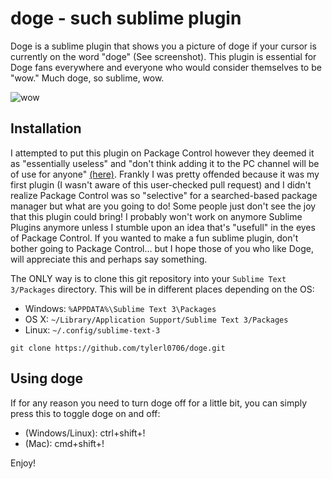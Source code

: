 # doge - such sublime plugin

Doge is a sublime plugin that shows you a picture of doge if your cursor is currently on the word "doge" (See screenshot). This plugin is essential for Doge fans everywhere and everyone who would consider themselves to be "wow." Much doge, so sublime, wow.

![wow](http://imgur.com/fM7OThg.png)

## Installation

I attempted to put this plugin on Package Control however they deemed it as "essentially useless" and "don't think adding it to the PC channel will be of use for anyone" [(here)](https://github.com/wbond/package_control_channel/pull/4259). Frankly I was pretty offended because it was my first plugin (I wasn't aware of this user-checked pull request) and I didn't realize Package Control was so "selective" for a searched-based package manager but what are you going to do! Some people just don't see the joy that this plugin could bring! I probably won't work on anymore Sublime Plugins anymore unless I stumble upon an idea that's "usefull" in the eyes of Package Control. If you wanted to make a fun sublime plugin, don't bother going to Package Control... but I hope those of you who like Doge, will appreciate this and perhaps say something.

The ONLY way is to clone this git repository into your `Sublime Text 3/Packages` directory. This will be in different places depending on the OS:

* Windows: `%APPDATA%\Sublime Text 3\Packages`
* OS X: `~/Library/Application Support/Sublime Text 3/Packages`
* Linux: `~/.config/sublime-text-3`

```
git clone https://github.com/tylerl0706/doge.git
```
## Using doge

If for any reason you need to turn doge off for a little bit, you can simply press this to toggle doge on and off:
* (Windows/Linux): ctrl+shift+!
* (Mac): cmd+shift+!


Enjoy!
